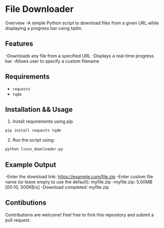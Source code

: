 # File Downloader
Overview
-A simple Python script to download files from a given URL while displaying a progress bar using tqdm.

## Features
-Downloads any file from a specified URL
-Displays a real-time progress bar
-Allows user to specify a custom filename

## Requirements
- `requests`
- `tqdm`

## Installation && Usage
1. Install requirements using pip

```bash
pip install requests tqdm
```
2. Run the script using:
```bash
python linux_downloader.py
```

## Example Output
-Enter the download link: https://example.com/file.zip
-Enter custom file name (or leave empty to use the default): myfile.zip
-myfile.zip: 5.00MB [00:10, 500KB/s]
-Download completed: myfile.zip

## Contibutions
Contributions are welcome! Feel free to fork this repository and submit a pull request.

